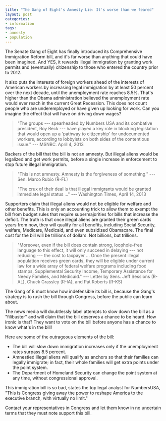 ```yaml
---
title: "The Gang of Eight's Amnesty Lie: It's worse than we feared"
layout: post
categories:
- information
tags:
- amnesty
- population
---
```


The Senate Gang of Eight has finally introduced its Comprehensive Immigration Reform bill, and it's far worse than anything that could have been imagined. And YES, it rewards illegal immigration by granting work permits and (eventually) citizenship to those who entered the country prior to 2012.

It also puts the interests of foreign workers ahead of the interests of American workers by increasing legal immigration by at least 50 percent over the next decade, until the unemployment rate reaches 8.5%. That's higher than the Obama administration believed the unemployment rate would ever reach in the current Great Recession. This does not count people who are underemployed or have given up looking for work. Can you imagine the effect that will have on driving down wages?

> "The groups --- spearheaded by Numbers USA and its combative president, Roy Beck --- have played a key role in blocking legislation that would open up a 'pathway to citizenship' for undocumented workers, according to lobbyists on both sides of the contentious issue." --- MSNBC. April 4, 2013

Backers of the bill that the bill is not an amnesty. But illegal aliens would be legalized and get work permits, before a single increase in enforcement to stop future illegal immigration.

> "This is not amnesty. Amnesty is the forgiveness of something." --- Sen. Marco Rubio (R-FL)
>
> "The crux of their deal is that illegal immigrants would be granted immediate legal status ..." --- Washington Times, April 14, 2013

Supporters claim that illegal aliens would not be eligible for welfare and other benefits. This is only an accounting trick to allow them to exempt the bill from budget rules that require supermajorities for bills that increase the deficit. The truth is that once illegal aliens are granted their green cards years from now, they will qualify for all benefits, including Social Security, welfare, Medicare, Medicaid, and even subsidized Obamacare. The final cost for the bill will be trillions of dollars. Not billions, but trillions.

> "Moreover, even if the bill does contain strong, loophole-free language to this effect, it will only succeed in delaying --- not reducing --- the cost to taxpayer ... Once the present illegal population receives green cards, they will be eligible under current law for a wide array of federal welfare programs including food stamps, Supplemental Security Income, Temporary Assistance for Needy Families, and Medicaid." --- Letter by Sens. Jeff Sessions (R-AL), Chuck Grassley (R-IA), and Pat Roberts (R-KS)

The Gang of 8 must know how indefensible its bill is, because the Gang's strategy is to rush the bill through Congress, before the public can learn about.

The news media will doubtlessly label attempts to slow down the bill as a "filibuster" and will claim that the bill deserves a chance to be heard. How ironic is that? They want to vote on the bill before anyone has a chance to know what's in the bill!

Here are some of the outrageous elements of the bill:

- The bill will slow down immigration increases only if the unemployment rates surpass 8.5 percent.
- Amnestied illegal aliens will qualify as anchors so that their families can legally immigrate; in fact, their whole families will get extra points under the point system.
- The Department of Homeland Security can change the point system at any time, without congressional approval.

This immigration bill is so bad, states the top legal analyst for NumbersUSA, "This is Congress giving away the power to reshape America to the executive branch, with virtually no limit."

Contact your representatives in Congress and let them know in no uncertain terms that they must note support this bill.